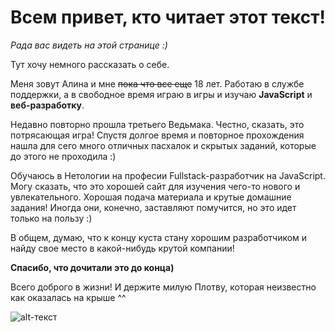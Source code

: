 # Всем привет, кто читает этот текст!

*Рада вас видеть на этой странице :)*

Тут хочу немного рассказать о себе. 

Меня зовут Алина и мне ~~пока что все еще~~ 18 лет. Работаю в службе поддержки, а в свободное время играю в игры и изучаю **JavaScript** и **веб-разработку**.

Недавно повторно прошла третьего Ведьмака. Честно, сказать, это потрясающая игра! Спустя долгое время и повторное прохождения нашла для сего много отличных пасхалок и скрытых заданий, которые до этого не проходила :)

Обучаюсь в Нетологии на професии Fullstack-разработчик на JavaScript. Могу сказать, что это хорошей сайт для изучения чего-то нового и увлекательного.
Хорошая подача материала и крутые домашние задания! Иногда они, конечно, заставляют помучится, но это идет только на пользу :)

В общем, думаю, что к концу куста стану хорошим разработчиком и найду свое место в какой-нибудь крутой компании!

**Спасибо, что дочитали это до конца)**

Всего доброго в жизни! И держите милую Плотву, которая неизвестно как оказалась на крыше ^^

![alt-текст](https://i.pinimg.com/736x/36/c6/e6/36c6e681b7ff8a7cf7e0b09464539528.jpg)